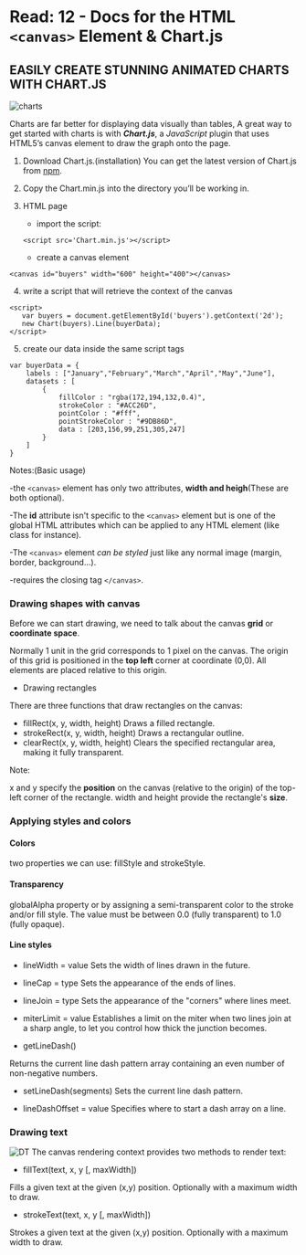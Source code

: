 # Read: 12 - Docs for the HTML ```<canvas>``` Element & Chart.js

## EASILY CREATE STUNNING ANIMATED CHARTS WITH CHART.JS

![charts](https://www.qlik.com/blog/assets/uploads/images/posts/patrik-lundblad/pl-minichartspost-082820.png)

Charts are far better for displaying data visually than tables, A great way to get started with charts is with ***Chart.js***, a *JavaScript* plugin that uses HTML5’s canvas element to draw the graph onto the page.

1. Download Chart.js.(installation)
 You can get the latest version of Chart.js from [npm](https://www.npmjs.com/package/chart.js).
2. Copy the Chart.min.js into the directory you’ll be working in. 
3. HTML page
   + import the script:

    ```
    <script src='Chart.min.js'></script>
    ```
  
   + create a canvas element
 ```
 <canvas id="buyers" width="600" height="400"></canvas>
 ```
 4. write a script that will retrieve the context of the canvas
 ```
 <script>
    var buyers = document.getElementById('buyers').getContext('2d');
    new Chart(buyers).Line(buyerData);
</script>
```
5. create our data inside the same script tags
```
var buyerData = {
	labels : ["January","February","March","April","May","June"],
	datasets : [
		{
			fillColor : "rgba(172,194,132,0.4)",
			strokeColor : "#ACC26D",
			pointColor : "#fff",
			pointStrokeColor : "#9DB86D",
			data : [203,156,99,251,305,247]
		}
	]
}
```
Notes:(Basic usage)

-the ```<canvas>``` element has only two attributes, **width and heigh**(These are both optional). 

-The **id** attribute isn't specific to the ```<canvas>``` element but is one of the global HTML attributes which can be applied to any HTML element (like class for instance).

-The ```<canvas>``` element *can be styled* just like any normal image (margin, border, background…).

-requires the closing tag ```</canvas>```.

### Drawing shapes with canvas
 Before we can start drawing, we need to talk about the canvas **grid** or **coordinate space**. 

 Normally 1 unit in the grid corresponds to 1 pixel on the canvas. The origin of this grid is positioned in the **top left** corner at coordinate (0,0). All elements are placed relative to this origin.


 * Drawing rectangles
 
 There are three functions that draw rectangles on the canvas:
   + fillRect(x, y, width, height) Draws a filled rectangle.
   + strokeRect(x, y, width, height) Draws a rectangular outline.
   + clearRect(x, y, width, height) Clears the specified rectangular area, making it fully transparent.

Note: 

x and y specify the **position** on the canvas (relative to the origin) of the top-left corner of the rectangle. width and height provide the rectangle's **size**.

### Applying styles and colors
#### **Colors**
two properties we can use: fillStyle and strokeStyle.
#### **Transparency**
globalAlpha property or by assigning a semi-transparent color to the stroke and/or fill style.
The value must be between 0.0 (fully transparent) to 1.0 (fully opaque). 
#### **Line styles**
* lineWidth = value
Sets the width of lines drawn in the future.

* lineCap = type
Sets the appearance of the ends of lines.

* lineJoin = type
Sets the appearance of the "corners" where lines meet.

* miterLimit = value
Establishes a limit on the miter when two lines join at a sharp angle, to let you control how thick the junction becomes.

* getLineDash()

Returns the current line dash pattern array containing an even number of non-negative numbers.

* setLineDash(segments)
Sets the current line dash pattern.

* lineDashOffset = value
Specifies where to start a dash array on a line.

### Drawing text
![DT](https://developer.mozilla.org/en-US/docs/Web/API/Canvas_API/Tutorial/Drawing_text/baselines.png)
The canvas rendering context provides two methods to render text:

* fillText(text, x, y [, maxWidth])

Fills a given text at the given (x,y) position. Optionally with a maximum width to draw.
* strokeText(text, x, y [, maxWidth])

Strokes a given text at the given (x,y) position. Optionally with a maximum width to draw.